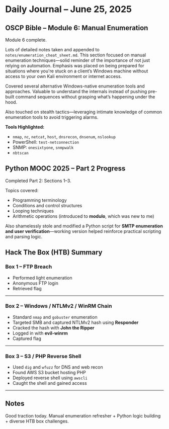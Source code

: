 # Daily Journal – June 25, 2025

## OSCP Bible – Module 6: Manual Enumeration

Module 6 complete.

Lots of detailed notes taken and appended to `notes/enumeration_cheat_sheet.md`. This section focused on manual enumeration techniques—solid reminder of the importance of not just relying on automation. Emphasis was placed on being prepared for situations where you're stuck on a client’s Windows machine without access to your own Kali environment or internet access.

Covered several alternative Windows-native enumeration tools and approaches. Valuable to understand the internals instead of pushing pre-built command sequences without grasping what’s happening under the hood.

Also touched on stealth tactics—leveraging intimate knowledge of common enumeration tools to avoid triggering alarms.

**Tools Highlighted:**

- `nmap`, `nc`, `netcat`, `host`, `dnsrecon`, `dnsenum`, `nslookup`
- PowerShell: `test-netconnection`
- SNMP: `onesixtyone`, `snmpwalk`
- `nbtscan`

## Python MOOC 2025 – Part 2 Progress

Completed Part 2: Sections 1–3.

Topics covered:

- Programming terminology
- Conditions and control structures
- Looping techniques
- Arithmetic operations (introduced to **modulo**, which was new to me)

Also shamelessly stole and modified a Python script for **SMTP enumeration and user verification**—working version helped reinforce practical scripting and parsing logic.

## Hack The Box (HTB) Summary

### Box 1 – FTP Breach

- Performed light enumeration
- Anonymous FTP login
- Retrieved flag

---

### Box 2 – Windows / NTLMv2 / WinRM Chain

- Standard `nmap` and `gobuster` enumeration
- Targeted SMB and captured NTLMv2 hash using **Responder**
- Cracked the hash with **John the Ripper**
- Logged in with **evil-winrm**
- Captured flag

---

### Box 3 – S3 / PHP Reverse Shell

- Used `dig` and `wfuzz` for DNS and web recon
- Found AWS S3 bucket hosting PHP
- Deployed reverse shell using `awscli`
- Caught the shell and gained access

---

## Notes

Good traction today. Manual enumeration refresher + Python logic building + diverse HTB box challenges.